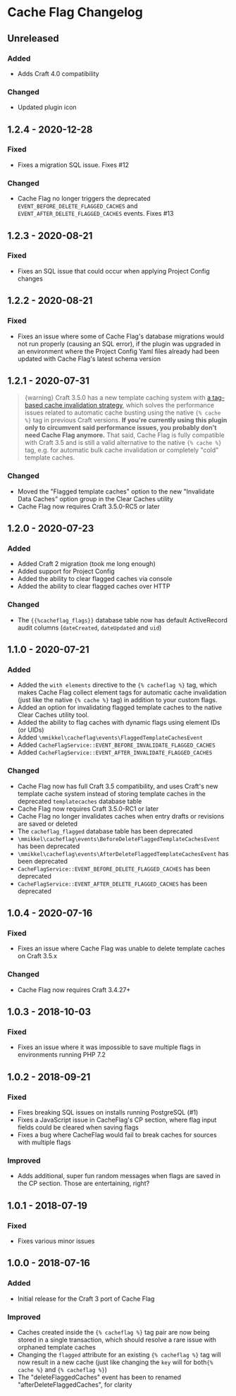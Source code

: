 # Cache Flag Changelog

## Unreleased
### Added  
- Adds Craft 4.0 compatibility

### Changed  
- Updated plugin icon

## 1.2.4 - 2020-12-28    

### Fixed  
- Fixes a migration SQL issue. Fixes #12  

### Changed  
- Cache Flag no longer triggers the deprecated `EVENT_BEFORE_DELETE_FLAGGED_CACHES` and `EVENT_AFTER_DELETE_FLAGGED_CACHES` events. Fixes #13  

## 1.2.3 - 2020-08-21

### Fixed

- Fixes an SQL issue that could occur when applying Project Config changes  

## 1.2.2 - 2020-08-21  

### Fixed

- Fixes an issue where some of Cache Flag's database migrations would not run properly (causing an SQL error), if the plugin was upgraded in an environment where the Project Config Yaml files already had been updated with Cache Flag's latest schema version  

## 1.2.1 - 2020-07-31  

> {warning} Craft 3.5.0 has a new template caching system with [a tag-based cache invalidation strategy](https://github.com/craftcms/cms/issues/1507#issuecomment-633147835), which solves the performance issues related to automatic cache busting using the native `{% cache %}` tag in previous Craft versions. **If you're currently using this plugin only to circumvent said performance issues, you probably don't need Cache Flag anymore.**  That said, Cache Flag is fully compatible with Craft 3.5 and is still a valid alternative to the native `{% cache %}` tag, e.g. for automatic bulk cache invalidation or completely "cold" template caches.  

### Changed

- Moved the "Flagged template caches" option to the new "Invalidate Data Caches" option group in the Clear Caches utility  
- Cache Flag now requires Craft 3.5.0-RC5 or later  

## 1.2.0 - 2020-07-23  

### Added  
- Added Craft 2 migration (took me long enough)  
- Added support for Project Config  
- Added the ability to clear flagged caches via console  
- Added the ability to clear flagged caches over HTTP  

### Changed  
- The `{{%cacheflag_flags}}` database table now has default ActiveRecord audit columns (`dateCreated`, `dateUpdated` and `uid`)  

## 1.1.0 - 2020-07-21

### Added  
- Added the `with elements` directive to the `{% cacheflag %}` tag, which makes Cache Flag collect element tags for automatic cache invalidation (just like the native `{% cache %}` tag) in addition to your custom flags.  
- Added an option for invalidating flagged template caches to the native Clear Caches utility tool.  
- Added the ability to flag caches with dynamic flags using element IDs (or UIDs)  
- Added `\mmikkel\cacheflag\events\FlaggedTemplateCachesEvent`  
- Added `CacheFlagService::EVENT_BEFORE_INVALIDATE_FLAGGED_CACHES`  
- Added `CacheFlagService::EVENT_AFTER_INVALIDATE_FLAGGED_CACHES`  

### Changed  
- Cache Flag now has full Craft 3.5 compatibility, and uses Craft's new template cache system instead of storing template caches in the deprecated `templatecaches` database table  
- Cache Flag now requires Craft 3.5.0-RC1 or later  
- Cache Flag no longer invalidates caches when entry drafts or revisions are saved or deleted  
- The `cacheflag_flagged` database table has been deprecated  
- `\mmikkel\cacheflag\events\BeforeDeleteFlaggedTemplateCachesEvent` has been deprecated
- `\mmikkel\cacheflag\events\AfterDeleteFlaggedTemplateCachesEvent` has been deprecated  
- `CacheFlagService::EVENT_BEFORE_DELETE_FLAGGED_CACHES` has been deprecated  
- `CacheFlagService::EVENT_AFTER_DELETE_FLAGGED_CACHES` has been deprecated  

## 1.0.4 - 2020-07-16

### Fixed
- Fixes an issue where Cache Flag was unable to delete template caches on Craft 3.5.x

### Changed
- Cache Flag now requires Craft 3.4.27+

## 1.0.3 - 2018-10-03

### Fixed
- Fixes an issue where it was impossible to save multiple flags in environments running PHP 7.2

## 1.0.2 - 2018-09-21

### Fixed
- Fixes breaking SQL issues on installs running PostgreSQL (#1)
- Fixes a JavaScript issue in CacheFlag's CP section, where flag input fields could be cleared when saving flags
- Fixes a bug where CacheFlag would fail to break caches for sources with multiple flags

### Improved
- Adds additional, super fun random messages when flags are saved in the CP section. Those are entertaining, right?

## 1.0.1 - 2018-07-19

### Fixed
- Fixes various minor issues

## 1.0.0 - 2018-07-16

### Added
- Initial release for the Craft 3 port of Cache Flag

### Improved
- Caches created inside the `{% cacheflag %}` tag pair are now being stored in a single transaction, which should resolve a rare issue with orphaned template caches
- Changing the `flagged` attribute for an existing `{% cacheflag %}` tag will now result in a new cache (just like changing the `key` will for both`{% cache %}` and `{% cacheflag %}`)
- The "deleteFlaggedCaches" event has been to renamed "afterDeleteFlaggedCaches", for clarity
